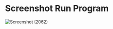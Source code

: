 # Screenshot Run Program

![Screenshot (2062)](https://user-images.githubusercontent.com/95091737/154805465-05e65697-d0a4-4579-953c-ab3f8db7545e.png)
